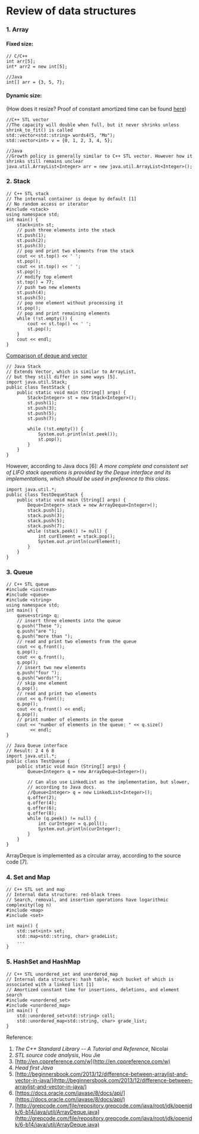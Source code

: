 # Review of data structures

### 1. Array

#### Fixed size:

```
// C/C++
int arr[5];
int* arr2 = new int[5];
```

```
//Java
int[] arr = {3, 5, 7};
```

#### Dynamic size:

(How does it resize? Proof of constant amortized time can be found [here](http://stackoverflow.com/questions/6550509/amortized-analysis-of-stdvector-insertion))
```
//C++ STL vector
//The capacity will double when full, but it never shrinks unless shrink_to_fit() is called
std::vector<std::string> words4(5, "Mo");
std::vector<int> v = {0, 1, 2, 3, 4, 5};
```

```
//Java
//Growth policy is generally similar to C++ STL vector. However how it shrinks still remains unclear
java.util.ArrayList<Integer> arr = new java.util.ArrayList<Integer>();
```

### 2. Stack

```
// C++ STL stack
// The internal container is deque by default [1] 
// No random access or iterator
#include <stack>
using namespace std;
int main() {
    stack<int> st;
    // push three elements into the stack
    st.push(1);
    st.push(2);
    st.push(3);
    // pop and print two elements from the stack
    cout << st.top() << ' ';
    st.pop();
    cout << st.top() << ' ';
    st.pop();
    // modify top element
    st.top() = 77;
    // push two new elements
    st.push(4);
    st.push(5);
    // pop one element without processing it
    st.pop();
    // pop and print remaining elements
    while (!st.empty()) {
        cout << st.top() << ' ';
        st.pop();
    }
    cout << endl;
}
```
[Comparison of deque and vector](http://www.gotw.ca/gotw/054.htm)

```
// Java Stack
// Extends Vector, which is similar to ArrayList,
// but they still differ in some ways [5].
import java.util.Stack;
public class TestStack {
	public static void main (String[] args) {
		Stack<Integer> st = new Stack<Integer>();
		st.push(1);
		st.push(3);
		st.push(5);
		st.push(7);

		while (!st.empty()) {
			System.out.println(st.peek());
			st.pop();
		}
	}
}
```
However, according to Java docs [6]: *A more complete and consistent set of LIFO stack operations is provided by the Deque interface and its implementations, which should be used in preference to this class*. 
```
import java.util.*;
public class TestDequeStack {
	public static void main (String[] args) {
		Deque<Integer> stack = new ArrayDeque<Integer>();
		stack.push(1);
		stack.push(3);
		stack.push(5);
		stack.push(7);
	    while (stack.peek() != null) {
	    	int curElement = stack.pop();
	    	System.out.println(curElement);
	    }
	}
}
```

### 3. Queue

```
// C++ STL queue
#include <iostream>
#include <queue>
#include <string>
using namespace std;
int main() {
	queue<string> q;
	// insert three elements into the queue
	q.push("These ");
	q.push("are ");
	q.push("more than ");
	// read and print two elements from the queue
	cout << q.front();
	q.pop();
	cout << q.front();
	q.pop();
	// insert two new elements
	q.push("four ");
	q.push("words!");
	// skip one element
	q.pop();
	// read and print two elements
	cout << q.front();
	q.pop();
	cout << q.front() << endl;
	q.pop();
	// print number of elements in the queue
	cout << "number of elements in the queue: " << q.size()
		 << endl;
}
```

```
// Java Queue interface
// Result: 2 4 6 8
import java.util.*;
public class TestQueue {
	public static void main (String[] args) {
		Queue<Integer> q = new ArrayDeque<Integer>();

		// Can also use LinkedList as the implementation, but slower, 
		// according to Java docs.
		//Queue<Integer> q = new LinkedList<Integer>();
		q.offer(2);
		q.offer(4);
		q.offer(6);
		q.offer(8);
		while (q.peek() != null) {
			int curInteger = q.poll();
			System.out.println(curInteger);
		}
	}
}
```

ArrayDeque is implemented as a circular array, according to the source code [7].

### 4. Set and Map

```
// C++ STL set and map
// Internal data structure: red-black trees
// Search, removal, and insertion operations have logarithmic complexity(log n)
#include <map>
#include <set>

int main() {
	std::set<int> set;
	std::map<std::string, char> gradeList;
	...
}
```

### 5. HashSet and HashMap

```
// C++ STL unordered_set and unordered_map
// Internal data structure: hash table, each bucket of which is associated with a linked list [1]
// Amortized constant time for insertions, deletions, and element search
#include <unordered_set>
#include <unordered_map>
int main() {
	std::unordered_set<std::string> coll;
	std::unordered_map<std::string, char> grade_list;
}
```

Reference:

1. *The C++ Standard Library -- A Tutorial and Reference*, Nicolai
2. *STL source code analysis*, Hou Jie
3. [http://en.cppreference.com/w](http://en.cppreference.com/w)
4. *Head first Java*
5. [http://beginnersbook.com/2013/12/difference-between-arraylist-and-vector-in-java/](http://beginnersbook.com/2013/12/difference-between-arraylist-and-vector-in-java/)
6. [https://docs.oracle.com/javase/8/docs/api/](https://docs.oracle.com/javase/8/docs/api/)
7. [http://grepcode.com/file/repository.grepcode.com/java/root/jdk/openjdk/6-b14/java/util/ArrayDeque.java](http://grepcode.com/file/repository.grepcode.com/java/root/jdk/openjdk/6-b14/java/util/ArrayDeque.java)

